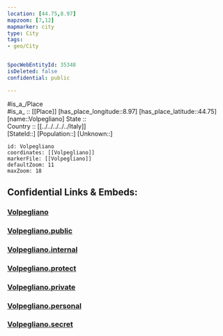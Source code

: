```yaml
---
location: [44.75,8.97] 
mapzoom: [7,12] 
mapmarker: city 
type: City
tags:
- geo/City


SpocWebEntityId: 35348
isDeleted: false
confidential: public

---
```

#is_a_/Place  
#is_a_ :: [[Place]] 
[has_place_longitude::8.97] 
[has_place_latitude::44.75] 
[name::Volpegliano] 
State ::  
Country :: [[../../../../../Italy]]  
[StateId::] 
[Population::] 
[Unknown::] 


```leaflet
id: Volpegliano
coordinates: [[Volpegliano]] 
markerFile: [[Volpegliano]] 
defaultZoom: 11 
maxZoom: 18
```


## Confidential Links & Embeds: 

### [Volpegliano](/_Standards/Earth/Continent/Europe/Europe~South/Italy/regions~Italy/Piedmont/Alessandria.Province/City/Volpegliano.md) 

### [Volpegliano.public](/_public/Earth/Continent/Europe/Europe~South/Italy/regions~Italy/Piedmont/Alessandria.Province/City/Volpegliano.public.md) 

### [Volpegliano.internal](/_internal/Earth/Continent/Europe/Europe~South/Italy/regions~Italy/Piedmont/Alessandria.Province/City/Volpegliano.internal.md) 

### [Volpegliano.protect](/_protect/Earth/Continent/Europe/Europe~South/Italy/regions~Italy/Piedmont/Alessandria.Province/City/Volpegliano.protect.md) 

### [Volpegliano.private](/_private/Earth/Continent/Europe/Europe~South/Italy/regions~Italy/Piedmont/Alessandria.Province/City/Volpegliano.private.md) 

### [Volpegliano.personal](/_personal/Earth/Continent/Europe/Europe~South/Italy/regions~Italy/Piedmont/Alessandria.Province/City/Volpegliano.personal.md) 

### [Volpegliano.secret](/_secret/Earth/Continent/Europe/Europe~South/Italy/regions~Italy/Piedmont/Alessandria.Province/City/Volpegliano.secret.md)

